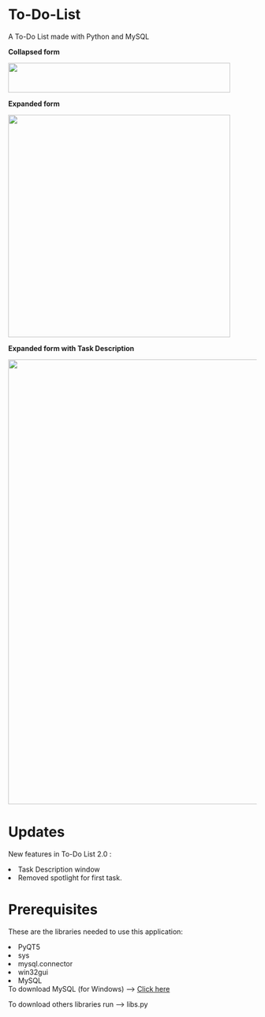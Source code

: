 # To-Do-List
A To-Do List made with Python and MySQL

<b>Collapsed form </b>

<img src="https://github.com/SahilDave04/To-Do-List/assets/93636117/0c950937-1502-475b-928a-c3b5fa40b5a6" width="450" height="60">

<b>Expanded form </b>

<img src="https://github.com/SahilDave04/To-Do-List/assets/93636117/c00c29c7-ce79-4f50-9824-769d011f8123" width="450">

<b>Expanded form with Task Description </b>

<img src="https://github.com/SahilDave04/To-Do-List/assets/93636117/6007980a-e85c-4eda-98ae-827f8fdbfa9d" width="900">

# Updates
New features in To-Do List 2.0 :
<li>Task Description window</li>
<li>Removed spotlight for first task.</li>

# Prerequisites
These are the libraries needed to use this application:
<li>PyQT5</li>
<li>sys</li>
<li>mysql.connector</li>
<li>win32gui</li>
<li>MySQL</li>
To download MySQL (for Windows) -->  <a href = https://dev.mysql.com/downloads/installer>Click here</a>

To download others libraries run -->  libs.py
